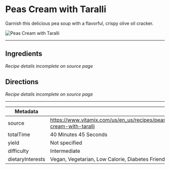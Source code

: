 # Peas Cream with Taralli

Garnish this delicious pea soup with a flavorful, crispy olive oil cracker.

![Peas Cream with Taralli](https://www.vitamix.com/content/dam/vitamix/migration/media/recipe/peas-cream-with-taralli/images/peas-cream-with-taralli.jpg)

---

## Ingredients

*Recipe details incomplete on source page*

## Directions

*Recipe details incomplete on source page*

---

| Metadata |  |
| --- | --- |
| source | https://www.vitamix.com/us/en_us/recipes/peas-cream-with-taralli |
| totalTime | 40 Minutes 45 Seconds |
| yield | Not specified |
| difficulty | Intermediate |
| dietaryInterests | Vegan, Vegetarian, Low Calorie, Diabetes Friendly |
